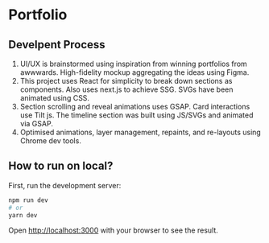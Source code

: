 # Portfolio

## Develpent Process

1. UI/UX is brainstormed using inspiration from winning portfolios from awwwards. High-fidelity mockup aggregating the ideas using Figma.
2. This project uses React for simplicity to break down sections as components. Also uses next.js to achieve SSG. SVGs have been animated using CSS.
3. Section scrolling and reveal animations uses GSAP. Card interactions use Tilt js. The timeline section was built using JS/SVGs and animated via GSAP.
4. Optimised animations, layer management, repaints, and re-layouts using Chrome dev tools.

## How to run on local?

First, run the development server:

```bash
npm run dev
# or
yarn dev
```

Open [http://localhost:3000](http://localhost:3000) with your browser to see the result.
